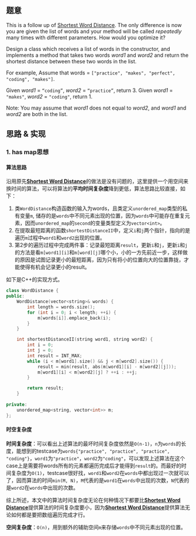 ## 题意

This is a follow up of [Shortest Word Distance](https://leetcode.com/problems/shortest-word-distance). The only difference is now you are given the list of words and your method will be called *repeatedly* many times with different parameters. How would you optimize it?

Design a class which receives a list of words in the constructor, and implements a method that takes two words *word1* and *word2* and return the shortest distance between these two words in the list.

For example,
Assume that words = `["practice", "makes", "perfect", "coding", "makes"]`.

Given *word1* = `“coding”`, *word2* = `“practice”`, return 3.
Given *word1* = `"makes"`, *word2* = `"coding"`, return 1.

Note:
You may assume that *word1* does not equal to *word2*, and *word1* and *word2* are both in the list.

## 思路 & 实现

### 1. has map思想

#### **算法思路**

沿用原先[**Shortest Word Distance**](https://github.com/gmlyytt-YANG/algorithm/blob/master/tutorial/leetcode_243.%20Shortest%20Word%20Distance.md)的做法是没有问题的，这里提供一个用空间来换时间的算法，可以将算法的**平均时间复杂度**降到更低，算法思路比较直接，如下：

1. 类`WordDistance`构造函数的输入为words，且类定义`unordered_map`类型的私有变量`m`, 储存的是`words`中不同元素出现的位置，因为`words`中可能存在重复元素，因而`unordered_map`的`second`的变量类型定义为`vector<int>`。
2. 在提取最短距离的函数`shortestDistanceII`中，定义`i`和`j`两个指针，指向的是遍历`m`过程中`word1`和`word2`出现的位置。
3. 第2步的遍历过程中完成两件事：记录最短距离`result`，更新`i`和`j`，更新`i`和`j`的方法是看`m[word1][i]`和`m[word][j]`哪个小，小的一方先前近一步，这样做的原因是试图记录更小的最短距离，因为只有将小的位置向大的位置靠拢，才能使得有机会记录更小的result。

如下是C++的实现方式。

```C++
class WordDistance {
public:
    WordDistance(vector<string>& words) {
        int length = words.size();
        for (int i = 0; i < length; ++i) {
            m[words[i]].emplace_back(i);
        }
    }

    int shortestDistanceII(string word1, string word2) {
        int i = 0;
        int j = 0;
        int result = INT_MAX;
        while (i < m[word1].size() && j < m[word2].size()) {
            result = min(result, abs(m[word1][i] - m[word2][j]));
            m[word1][i] < m[word2][j] ? ++i : ++j;
        }

        return result;
    }
    
private:
    unordered_map<string, vector<int>> m;
};
```

#### **时空复杂度**

**时间复杂度**：可以看出上述算法的最坏时间复杂度依然是`O(n-1)`，`n`为`words`的长度，能想到的testcase为`words{"practice", "practice", "practice", "coding"}`，`word1`为`"practice"`，`word2`为`"coding"`，可以发现上述算法在这个case上是需要将words所有的元素都遍历完成后才能得到`result`的。而最好的时间复杂度为`O(1)`，testcase很好找，`word1`和`word2`在`words`中都出现过一次就可以了，因而算法的时间`min(M, N)`，`M`代表的是`word1`在`words`中出现的次数，`N`代表的是`word2`在`words`中出现的次数。

综上所述，本文中的算法时间复杂度无论在何种情况下都要比[**Shortest Word Distance**](https://github.com/gmlyytt-YANG/algorithm/blob/master/tutorial/leetcode_243.%20Shortest%20Word%20Distance.md)提供算法的时间复杂度要小，因为[**Shortest Word Distance**](https://github.com/gmlyytt-YANG/algorithm/blob/master/tutorial/leetcode_243.%20Shortest%20Word%20Distance.md)提供算法无论如何都是要把数组遍历完成才行。

**空间复杂度**：`O(n)`，用到额外的辅助空间`m`来存储`words`中不同元素出现的位置。